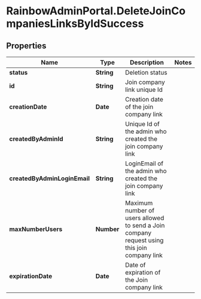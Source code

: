# RainbowAdminPortal.DeleteJoinCompaniesLinksByIdSuccess

## Properties

Name | Type | Description | Notes
------------ | ------------- | ------------- | -------------
**status** | **String** | Deletion status | 
**id** | **String** | Join company link unique Id | 
**creationDate** | **Date** | Creation date of the join company link | 
**createdByAdminId** | **String** | Unique Id of the admin who created the join company link | 
**createdByAdminLoginEmail** | **String** | LoginEmail of the admin who created the join company link | 
**maxNumberUsers** | **Number** | Maximum number of users allowed to send a Join company request using this join company link | 
**expirationDate** | **Date** | Date of expiration of the Join company link | 


